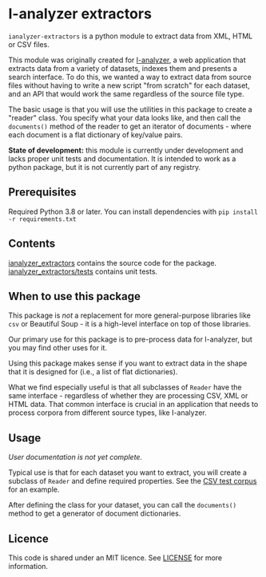 # I-analyzer extractors

`ianalyzer-extractors` is a python module to extract data from XML, HTML or CSV files.

This module was originally created for [I-analyzer](https://github.com/UUDigitalHumanitieslab/I-analyzer), a web application that extracts data from a variety of datasets, indexes them and presents a search interface. To do this, we wanted a way to extract data from source files without having to write a new script "from scratch" for each dataset, and an API that would work the same regardless of the source file type.

The basic usage is that you will use the utilities in this package to create a "reader" class. You specify what your data looks like, and then call the `documents()` method of the reader to get an iterator of documents - where each document is a flat dictionary of key/value pairs.

**State of development:** this module is currently under development and lacks proper unit tests and documentation. It is intended to work as a python package, but it is not currently part of any registry.

## Prerequisites

Required Python 3.8 or later. You can install dependencies with `pip install -r requirements.txt`

## Contents

[ianalyzer_extractors](./ianalyzer_extractors/) contains the source code for the package. [ianalyzer_extractors/tests](./ianalyzer_extractors/tests/) contains unit tests.

## When to use this package

This package is *not* a replacement for more general-purpose libraries like `csv` or Beautiful Soup - it is a high-level interface on top of those libraries.

Our primary use for this package is to pre-process data for I-analyzer, but you may find other uses for it.

Using this package makes sense if you want to extract data in the shape that it is designed for (i.e., a list of flat dictionaries).

What we find especially useful is that all subclasses of `Reader` have the same interface - regardless of whether they are processing CSV, XML or HTML data. That common interface is crucial in an application that needs to process corpora from different source types, like I-analyzer.

## Usage

*User documentation is not yet complete.*

Typical use is that for each dataset you want to extract, you will create a subclass of `Reader` and define required properties. See the [CSV test corpus](./ianalyzer_extractors/tests/mock_csv_corpus.py) for an example.

After defining the class for your dataset, you can call the `documents()` method to get a generator of document dictionaries.

## Licence

This code is shared under an MIT licence. See [LICENSE](./LICENSE) for more information.